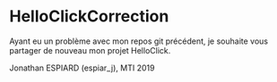 # HelloClickCorrection
Ayant eu un problème avec mon repos git précédent, je souhaite vous partager de nouveau mon projet HelloClick.

Jonathan ESPIARD (espiar_j), MTI 2019
